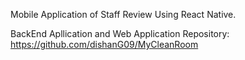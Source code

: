 Mobile Application of Staff Review Using React Native.

BackEnd Apllication and Web Application Repository: https://github.com/dishanG09/MyCleanRoom

